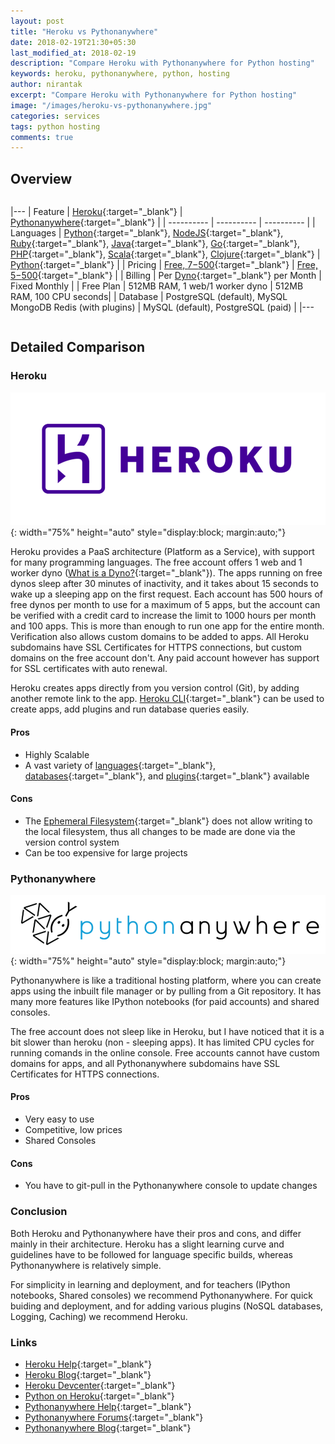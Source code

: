 ```yaml
---
layout: post
title: "Heroku vs Pythonanywhere"
date: 2018-02-19T21:30+05:30
last_modified_at: 2018-02-19
description: "Compare Heroku with Pythonanywhere for Python hosting"
keywords: heroku, pythonanywhere, python, hosting
author: nirantak
excerpt: "Compare Heroku with Pythonanywhere for Python hosting"
image: "/images/heroku-vs-pythonanywhere.jpg"
categories: services
tags: python hosting
comments: true
---
```


## Overview

<div style="overflow-x:auto;" markdown="1">

|---
| Feature | [Heroku](https://www.heroku.com){:target="_blank"} | [Pythonanywhere](https://www.pythonanywhere.com){:target="_blank"} |
| ---------- | ---------- | ---------- |
| Languages | [Python](https://www.python.org/){:target="_blank"}, [NodeJS](https://nodejs.org){:target="_blank"}, [Ruby](https://www.ruby-lang.org){:target="_blank"}, [Java](https://java.com){:target="_blank"}, [Go](https://golang.org/){:target="_blank"}, [PHP](http://www.php.net/){:target="_blank"}, [Scala](https://www.scala-lang.org/){:target="_blank"}, [Clojure](https://clojure.org/){:target="_blank"} | [Python](https://www.python.org/){:target="_blank"} |
| Pricing | [Free, $7-$500](https://www.heroku.com/pricing){:target="_blank"}  | [Free, $5-$500](https://www.pythonanywhere.com/pricing/){:target="_blank"}  |
| Billing | Per [Dyno](https://devcenter.heroku.com/articles/dynos){:target="_blank"} per Month | Fixed Monthly |
| Free Plan | 512MB RAM, 1 web/1 worker dyno | 512MB RAM, 100 CPU seconds|
| Database | PostgreSQL (default), MySQL MongoDB Redis (with plugins) | MySQL (default), PostgreSQL (paid) |
|---

</div>

## Detailed Comparison

### Heroku

![Heroku Logo](/images/heroku-logo.png){: width="75%" height="auto" style="display:block; margin:auto;"}

Heroku provides a PaaS architecture (Platform as a Service), with support for many programming languages. The free account offers 1 web and 1 worker dyno ([What is a Dyno?](https://devcenter.heroku.com/articles/dynos){:target="_blank"}). The apps running on free dynos sleep after 30 minutes of inactivity, and it takes about 15 seconds to wake up a sleeping app on the first request. Each account has 500 hours of free dynos per month to use for a maximum of 5 apps, but the account can be verified with a credit card to increase the limit to 1000 hours per month and 100 apps. This is more than enough to run one app for the entire month. Verification also allows custom domains to be added to apps. All Heroku subdomains have SSL Certificates for HTTPS connections, but custom domains on the free account don't. Any paid account however has support for SSL certificates with auto renewal.

Heroku creates apps directly from you version control (Git), by adding another remote link to the app. [Heroku CLI](https://devcenter.heroku.com/articles/heroku-cli){:target="_blank"} can be used to create apps, add plugins and run database queries easily.

#### Pros

* Highly Scalable
* A vast variety of [languages](https://www.heroku.com/languages){:target="_blank"}, [databases](https://devcenter.heroku.com/categories/data-management){:target="_blank"}, and [plugins](https://elements.heroku.com/){:target="_blank"} available

#### Cons

* The [Ephemeral Filesystem](https://devcenter.heroku.com/articles/dynos#ephemeral-filesystem){:target="_blank"} does not allow writing to the local filesystem, thus all changes to be made are done via the version control system
* Can be too expensive for large projects

### Pythonanywhere

![Pythonanywhere Logo](/images/pythonanywhere-logo.png){: width="75%" height="auto" style="display:block; margin:auto;"}

Pythonanywhere is like a traditional hosting platform, where you can create apps using the inbuilt file manager or by pulling from a Git repository. It has many more features like IPython notebooks (for paid accounts) and shared consoles.

The free account does not sleep like in Heroku, but I have noticed that it is a bit slower than heroku (non - sleeping apps). It has limited CPU cycles for running comands in the online console. Free accounts cannot have custom domains for apps, and all Pythonanywhere subdomains have SSL Certificates for HTTPS connections.

#### Pros

* Very easy to use
* Competitive, low prices
* Shared Consoles

#### Cons

* You have to git-pull in the Pythonanywhere console to update changes

### Conclusion

Both Heroku and Pythonanywhere have their pros and cons, and differ mainly in their architecture. Heroku has a slight learning curve and guidelines have to be followed for language specific builds, whereas Pythonanywhere is relatively simple.

For simplicity in learning and deployment, and for teachers (IPython notebooks, Shared consoles) we recommend Pythonanywhere.
For quick buiding and deployment, and for adding various plugins (NoSQL databases, Logging, Caching) we recommend Heroku.

### Links

* [Heroku Help](https://help.heroku.com/){:target="_blank"}
* [Heroku Blog](https://blog.heroku.com/){:target="_blank"}
* [Heroku Devcenter](https://devcenter.heroku.com/){:target="_blank"}
* [Python on Heroku](https://devcenter.heroku.com/categories/python){:target="_blank"}
* [Pythonanywhere Help](https://help.pythonanywhere.com/pages/){:target="_blank"}
* [Pythonanywhere Forums](https://www.pythonanywhere.com/forums/){:target="_blank"}
* [Pythonanywhere Blog](https://blog.pythonanywhere.com/){:target="_blank"}
